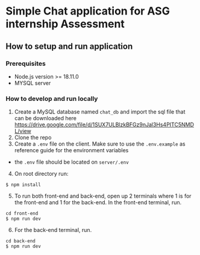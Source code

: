 # Simple Chat application for ASG internship Assessment

## How to setup and run application

### Prerequisites

- Node.js version >= 18.11.0
- MYSQL server

### How to develop and run locally

1. Create a MySQL database named `chat_db` and import the sql file that can be downloaded here https://drive.google.com/file/d/1SUX7ULBlzkBFGz9nJal3Hs4PITC5NMDL/view
2. Clone the repo
3. Create a `.env` file on the client. Make sure to use the `.env.example` as reference guide for the environment variables

- the `.env` file should be located on `server/.env`

4. On root directory run:

```console
$ npm install
```

5. To run both front-end and back-end, open up 2 terminals where 1 is for the front-end and 1 for the back-end. In the front-end terminal, run.

```console
cd front-end
$ npm run dev
```

6. For the back-end terminal, run.

```console
cd back-end
$ npm run dev
```
